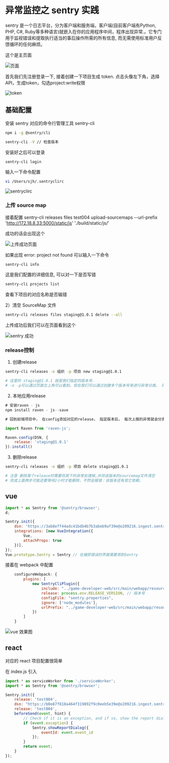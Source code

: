 # 异常监控之 sentry 实践

sentry 是一个日志平台，分为客户端和服务端，客户端(目前客户端有Python, PHP, C#, Ruby等多种语言)就嵌入在你的应用程序中间，程序出现异常.。它专门用于监视错误和提取执行适当的事后操作所需的所有信息, 而无需使用标准用户反馈循环的任何麻烦。

这个是主页面

![页面](https://tva1.sinaimg.cn/large/007S8ZIlgy1ggb98np9qpj30tz0cejrr.jpg)

首先我们先注册登录一下, 接着创建一下项目生成 token.
点击头像左下角，选择API，生成token，勾选project:write权限

![token](https://tva1.sinaimg.cn/large/007S8ZIlgy1ggb9no1ez0j319h0i7q46.jpg)

## 基础配置

安装 sentry 对应的命令行管理工具 sentry-cli

``` sh
npm i -g @sentry/cli

sentry-cli -V // 检查版本
```

安装好之后可以登录

``` sh
sentry-cli login
```

输入一下命令配置

``` sh
vi /Users/sjh/.sentryclirc
```

![sentryclirc](https://tva1.sinaimg.cn/large/007S8ZIlgy1ggba338kxdj30us07ejrg.jpg)

### 上传 source map

接着配置 sentry-cli releases files test004 upload-sourcemaps --url-prefix 'http://172.18.8.33:5000/static/js' './build/static/js/'

成功的话会出现这个

![上传成功页面](https://tva1.sinaimg.cn/large/007S8ZIlgy1ggb9ljibnfj30wh068gly.jpg)

如果出现 error: project not found  可以输入一下命令

``` sh
sentry-cli info
```

这是我们配置的详细信息, 可以对一下是否写错

``` sh
sentry-cli projects list
```

查看下项目的对应名称是否输错

2）清空 SourceMap 文件

``` sh
sentry-cli releases files staging@1.0.1 delete --all
```

上传成功后我们可以在页面看到这个

![sentry 成功](https://tva1.sinaimg.cn/large/007S8ZIlgy1ggbivhx2xnj31as0h374v.jpg)

### release控制

1. 创建release

``` sh
sentry-cli releases -o 组织 -p 项目 new staging@1.0.1

# 这里的 staging@1.0.1 就是我们指定的版本号. 
# -o -p可以通过页面左上角可以看到。现在我们可以通过创建多个版本号来进行异常分类。 同时，也可以通过页面中"Releases"查看是否创建成功

```

2. 本地应用release

``` js
# 安装raven - js
npm install raven - js--save

# 回到前端项目中， 在config添加对应的release， 指定版本后， 每次上报的异常就会分类到该版本下。

import Raven from 'raven-js';

Raven.config(DSN, {
    release: 'staging@1.0.1'
}).install()
```

3. 删除release

``` sh
sentry-cli releases -o 组织 -p 项目 delete staging@1.0.1

# 注意 删除某个release时需要将其下的异常处理掉,并将该版本的sourcemap文件清空
# 完成上面两步可能还要等待2小时才能删除，不然会报错：该版本还有其它依赖。

```

## vue

``` js
import * as Sentry from '@sentry/browser';
d;

Sentry.init({
    dsn: 'https://3ab8eff44adc41bdb4b7b3abeb9af39e@o209216.ingest.sentry.io/5304337',
    integrations: [new VueIntegration({
        Vue,
        attachProps: true
    })],
});
Vue.prototype.Sentry = Sentry // 在捕获错误的界面需要用到Sentry
```

接着在 webpack 中配置

``` js
    configureWebpack: {
        plugins: [
            new SentryCliPlugin({
                include: "../game-developer-web/src/main/webapp/resources/dist", // 作用的文件夹(打包好的文件夹)
                release: process.env.RELEASE_VERSION, // 版本号
                configFile: "sentry.properties",
                ignore: ['node_modules'],
                urlPrefix: "../game-developer-web/src/main/webapp/resources/dist" // 线上项目的文件夹名
            })
        ]
    }
```

![vue 效果图](https://tva1.sinaimg.cn/large/007S8ZIlgy1ggbitbai4sj30sv06uweq.jpg)

## react

对应的 react 项目配置很简单

在 index.js 引入

``` js
import * as serviceWorker from './serviceWorker';
import * as Sentry from '@sentry/browser';

Sentry.init({
    release: 'test004',
    dsn: "https://b0e87f818a464f319892f9c0eeb5e39e@o209216.ingest.sentry.io/5303156",
    release: 'test004',
    beforeSend(event, hint) {
        // Check if it is an exception, and if so, show the report dialog
        if (event.exception) {
            Sentry.showReportDialog({
                eventId: event.event_id
            });
        }
        return event;
    }
});
```
